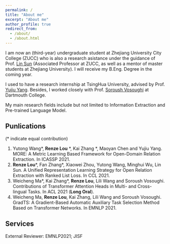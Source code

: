 ```yaml
---
permalink: /
title: "About me"
excerpt: "About me"
author_profile: true
redirect_from: 
  - /about/
  - /about.html
---
```


I am now an (third-year) undergraduate student at Zhejiang University City College (ZUCC)  who is also a research asistance under the guidance of Prof. [Lin Sun](https://scholar.google.com/citations?user=48cqMXkAAAAJ&hl=zh-CN) (Associated Professor at ZUCC, as well as a mentor of master students at Zhejiang University). I will receive my B.Eng. Degree in the coming year. 

I used to have a research internship at TsingHua University, advised by Prof. [Yujiu Yang](https://www.researchgate.net/profile/Yujiu-Yang). Besides, I worked closely with Prof. [Soroush Vosoughi](https://www.cs.dartmouth.edu/~soroush/) at Dartmouth College.

My main research fields include but not limited to Information Extraction and Pre-trained Language Model.


## Punlications

(* indicate equal contribution)

1. Yutong Wang\*, **Renze Lou** \*, Kai Zhang \*, Maoyan Chen and Yujiu Yang. MORE: A Metric Learning Based Framework for Open-Domain Relation Extraction. In ICASSP 2021.
2. **Renze Lou**\*, Fan Zhang\*, Xiaowei Zhou, Yutong Wang, Minghui Wu, Lin Sun. A Unified Representation Learning Strategy for Open Relation Extraction with Ranked List Loss. In CCL 2021.
3. Weicheng Ma\*, Kai Zhang\*, **Renze Lou**, Lili Wang and Soroush Vosoughi. Contributions of Transformer Attention Heads in Multi- and Cross-lingual Tasks. In ACL 2021 (**Long Oral**).
4. Weicheng Ma, **Renze Lou**, Kai Zhang, Lili Wang and Soroush Vosoughi. GradTS: A Gradient-Based Automatic Auxiliary Task Selection Method Based on Transformer Networks. In EMNLP 2021.

## Services

External Reviewer: EMNLP2021; JISF

